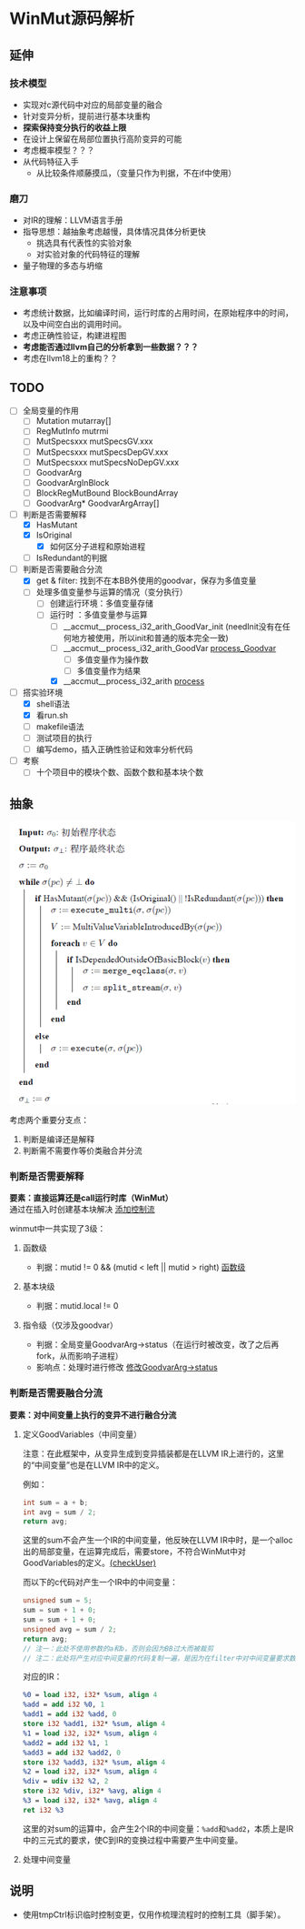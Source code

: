 # WinMut源码解析

## 延伸

### 技术模型

- 实现对c源代码中对应的局部变量的融合
- 针对变异分析，提前进行基本块重构
- **探索保持变分执行的收益上限**
- 在设计上保留在局部位置执行高阶变异的可能
- 考虑概率模型？？？
- 从代码特征入手
  - 从比较条件顺藤摸瓜，（变量只作为判据，不在if中使用）
  
### 磨刀

- 对IR的理解：LLVM语言手册
- 指导思想：越抽象考虑越慢，具体情况具体分析更快
  - 挑选具有代表性的实验对象
  - 对实验对象的代码特征的理解
- 量子物理的多态与坍缩

### 注意事项

- 考虑统计数据，比如编译时间，运行时库的占用时间，在原始程序中的时间，以及中间空白出的调用时间。
- 考虑正确性验证，构建进程图
- **考虑能否通过llvm自己的分析拿到一些数据？？？**
- 考虑在llvm18上的重构？？

## TODO

- [ ] 全局变量的作用
  - [ ] Mutation mutarray[]
  - [ ] RegMutInfo mutrmi
  - [ ] MutSpecsxxx mutSpecsGV.xxx
  - [ ] MutSpecsxxx mutSpecsDepGV.xxx
  - [ ] MutSpecsxxx mutSpecsNoDepGV.xxx
  - [ ] GoodvarArg
  - [ ] GoodvarArgInBlock
  - [ ] BlockRegMutBound BlockBoundArray
  - [ ] GoodvarArg* GoodvarArgArray[]

- [ ] 判断是否需要解释
  - [x] HasMutant
  - [x] IsOriginal
    - [x] 如何区分子进程和原始进程
  - [ ] IsRedundant的判据

- [ ] 判断是否需要融合分流
  - [x] get & filter: 找到不在本BB外使用的goodvar，保存为多值变量
  - [ ] 处理多值变量参与运算的情况（变分执行）
    - [ ] 创建运行环境：多值变量存储
    - [ ] 运行时     ：多值变量参与运算
      - [ ] __accmut__process_i32_arith_GoodVar_init (needInit没有在任何地方被使用，所以init和普通的版本完全一致)
      - [ ] __accmut__process_i32_arith_GoodVar [process_Goodvar](include/llvm/WinMutRuntime/mutations/MutationManager.h#L679)
        - [ ] 多值变量作为操作数
        - [ ] 多值变量作为结果
      - [x] __accmut__process_i32_arith [process](include/llvm/WinMutRuntime/mutations/MutationManager.h#L590)

- [ ] 搭实验环境
  - [x] shell语法
  - [x] 看run.sh
  - [ ] makefile语法
  - [ ] 测试项目的执行
  - [ ] 编写demo，插入正确性验证和效率分析代码

- [ ] 考察
  - [ ] 十个项目中的模块个数、函数个数和基本块个数

## 抽象

![Alt text](assets/README-IMAGES/README-WinMut%E8%A7%A3%E6%9E%90/image-1.png)

考虑两个重要分支点：

1. 判断是编译还是解释
2. 判断需不需要作等价类融合并分流

### 判断是否需要解释

**要素：直接运算还是call运行时库（WinMut）**  
通过在插入时创建基本块解决  [添加控制流](lib/Transforms/WinMut/WAInstrumenter.cpp#L2032)  

winmut中一共实现了3级：

1. 函数级

    - 判据：mutid != 0 && (mutid < left || mutid > right) [函数级](lib/Transforms/WinMut/WAInstrumenter.cpp#L646)

2. 基本块级

    - 判据：mutid.local != 0

3. 指令级（仅涉及goodvar）

   - 判据：全局变量GoodvarArg->status（在运行时被改变，改了之后再fork，从而影响子进程）
   - 影响点：处理时进行修改  [修改GoodvarArg->status](include/llvm/WinMutRuntime/mutations/MutationManager.h#L732)

### 判断是否需要融合分流

**要素：对中间变量上执行的变异不进行融合分流**

1. 定义GoodVariables（中间变量）

    注意：在此框架中，从变异生成到变异插装都是在LLVM IR上进行的，这里的“中间变量”也是在LLVM IR中的定义。

    例如：

    ``` c
    int sum = a + b;
    int avg = sum / 2;
    return avg;
    ```

    这里的sum不会产生一个IR的中间变量，他反映在LLVM IR中时，是一个alloc出的局部变量，在运算完成后，需要store，不符合WinMut中对GoodVariables的定义。[(checkUser)](lib/Transforms/WinMut/WAInstrumenter.cpp#L2302)

    而以下的c代码对产生一个IR中的中间变量：

    ``` c
    unsigned sum = 5;
    sum = sum + 1 + 0;
    sum = sum + 1 + 0;
    unsigned avg = sum / 2;
    return avg;
    // 注一：此处不使用参数的a和b，否则会因为BB过大而被裁剪
    // 注二：此处将产生对应中间变量的代码复制一遍，是因为在filter中对中间变量要求数目超过1
    ```

    对应的IR：

    ``` llvm
    %0 = load i32, i32* %sum, align 4
    %add = add i32 %0, 1
    %add1 = add i32 %add, 0
    store i32 %add1, i32* %sum, align 4
    %1 = load i32, i32* %sum, align 4
    %add2 = add i32 %1, 1
    %add3 = add i32 %add2, 0
    store i32 %add3, i32* %sum, align 4
    %2 = load i32, i32* %sum, align 4
    %div = udiv i32 %2, 2
    store i32 %div, i32* %avg, align 4
    %3 = load i32, i32* %avg, align 4
    ret i32 %3
    ```

    这里的对sum的运算中，会产生2个IR的中间变量：`%add`和`%add2`，本质上是IR中的三元式的要求，使C到IR的变换过程中需要产生中间变量。

2. 处理中间变量

## 说明

- 使用tmpCtrl标识临时控制变更，仅用作梳理流程时的控制工具（脚手架）。
